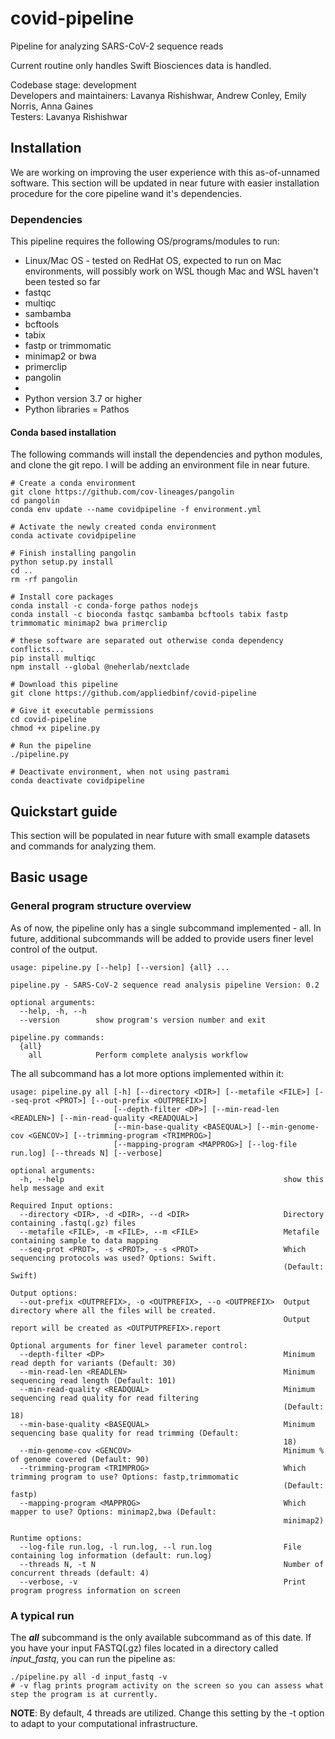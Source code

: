 # covid-pipeline
Pipeline for analyzing SARS-CoV-2 sequence reads  

Current routine only handles Swift Biosciences data is handled.  

Codebase stage: development  
Developers and maintainers: Lavanya Rishishwar, Andrew Conley, Emily Norris, Anna Gaines  
Testers: Lavanya Rishishwar  


## Installation
We are working on improving the user experience with this as-of-unnamed software.  This section will be updated in near future with easier installation procedure for the core pipeline wand it's dependencies.

### Dependencies
This pipeline requires the following OS/programs/modules to run:
* Linux/Mac OS - tested on RedHat OS, expected to run on Mac environments, will possibly work on WSL though Mac and WSL haven't been tested so far
* fastqc
* multiqc
* sambamba
* bcftools
* tabix
* fastp or trimmomatic
* minimap2 or bwa
* primerclip
* pangolin 
* 
* Python version 3.7 or higher
* Python libraries = Pathos



#### Conda based installation
The following commands will install the dependencies and python modules, and clone the git repo.  I will be adding an environment file in near future.
```
# Create a conda environment
git clone https://github.com/cov-lineages/pangolin
cd pangolin
conda env update --name covidpipeline -f environment.yml

# Activate the newly created conda environment
conda activate covidpipeline

# Finish installing pangolin
python setup.py install
cd ..
rm -rf pangolin

# Install core packages
conda install -c conda-forge pathos nodejs
conda install -c bioconda fastqc sambamba bcftools tabix fastp trimmomatic minimap2 bwa primerclip

# these software are separated out otherwise conda dependency conflicts...
pip install multiqc
npm install --global @neherlab/nextclade

# Download this pipeline
git clone https://github.com/appliedbinf/covid-pipeline

# Give it executable permissions
cd covid-pipeline
chmod +x pipeline.py

# Run the pipeline
./pipeline.py

# Deactivate environment, when not using pastrami
conda deactivate covidpipeline
```

## Quickstart guide
This section will be populated in near future with small example datasets and commands for analyzing them.

## Basic usage
### General program structure overview
As of now, the pipeline only has a single subcommand implemented - all.  In future, additional subcommands will be added to provide users finer level control of the output.

```
usage: pipeline.py [--help] [--version] {all} ...

pipeline.py - SARS-CoV-2 sequence read analysis pipeline Version: 0.2

optional arguments:
  --help, -h, --h
  --version        show program's version number and exit

pipeline.py commands:
  {all}
    all            Perform complete analysis workflow
```

The all subcommand has a lot more options implemented within it:

```
usage: pipeline.py all [-h] [--directory <DIR>] [--metafile <FILE>] [--seq-prot <PROT>] [--out-prefix <OUTPREFIX>]
                       [--depth-filter <DP>] [--min-read-len <READLEN>] [--min-read-quality <READQUAL>]
                       [--min-base-quality <BASEQUAL>] [--min-genome-cov <GENCOV>] [--trimming-program <TRIMPROG>]
                       [--mapping-program <MAPPROG>] [--log-file run.log] [--threads N] [--verbose]

optional arguments:
  -h, --help                                                 show this help message and exit

Required Input options:
  --directory <DIR>, -d <DIR>, --d <DIR>                     Directory containing .fastq(.gz) files
  --metafile <FILE>, -m <FILE>, --m <FILE>                   Metafile containing sample to data mapping
  --seq-prot <PROT>, -s <PROT>, --s <PROT>                   Which sequencing protocols was used? Options: Swift.
                                                             (Default: Swift)

Output options:
  --out-prefix <OUTPREFIX>, -o <OUTPREFIX>, --o <OUTPREFIX>  Output directory where all the files will be created.
                                                             Output report will be created as <OUTPUTPREFIX>.report

Optional arguments for finer level parameter control:
  --depth-filter <DP>                                        Minimum read depth for variants (Default: 30)
  --min-read-len <READLEN>                                   Minimum sequencing read length (Default: 101)
  --min-read-quality <READQUAL>                              Minimum sequencing read quality for read filtering
                                                             (Default: 18)
  --min-base-quality <BASEQUAL>                              Minimum sequencing base quality for read trimming (Default:
                                                             18)
  --min-genome-cov <GENCOV>                                  Minimum % of genome covered (Default: 90)
  --trimming-program <TRIMPROG>                              Which trimming program to use? Options: fastp,trimmomatic
                                                             (Default: fastp)
  --mapping-program <MAPPROG>                                Which mapper to use? Options: minimap2,bwa (Default:
                                                             minimap2)

Runtime options:
  --log-file run.log, -l run.log, --l run.log                File containing log information (default: run.log)
  --threads N, -t N                                          Number of concurrent threads (default: 4)
  --verbose, -v                                              Print program progress information on screen

```

### A typical run
The ***all*** subcommand is the only available subcommand as of this date.  If you have your input FASTQ(.gz) files located in a directory called *input_fastq*, you can run the pipeline as:

```
./pipeline.py all -d input_fastq -v
# -v flag prints program activity on the screen so you can assess what step the program is at currently.
```
**NOTE**: By default, 4 threads are utilized.  Change this setting by the -t option to adapt to your computational infrastructure.
